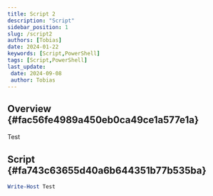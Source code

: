 ```yaml
---
title: Script 2
description: "Script"
sidebar_position: 1
slug: /script2
authors: [Tobias]
date: 2024-01-22
keywords: [Script,PowerShell]
tags: [Script,PowerShell]
last_update: 
 date: 2024-09-08
 author: Tobias
---
```




## Overview {#fac56fe4989a450eb0ca49ce1a577e1a}


Test


## Script {#fa743c63655d40a6b644351b77b535ba}


```powershell
Write-Host Test
```


